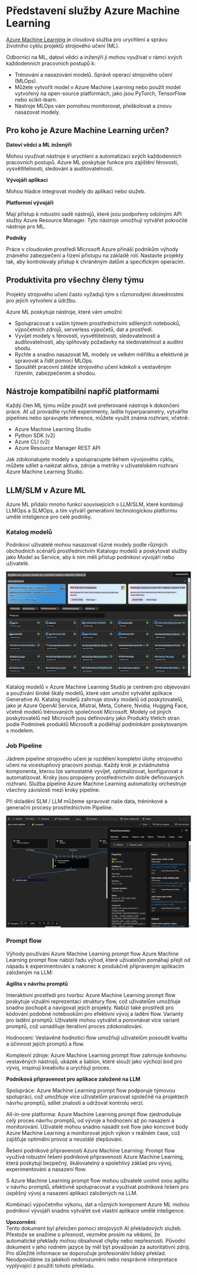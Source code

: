 # **Představení služby Azure Machine Learning**

[Azure Machine Learning](https://ml.azure.com?WT.mc_id=aiml-138114-kinfeylo) je cloudová služba pro urychlení a správu životního cyklu projektů strojového učení (ML).

Odborníci na ML, datoví vědci a inženýři ji mohou využívat v rámci svých každodenních pracovních postupů k:

- Trénování a nasazování modelů.
Správě operací strojového učení (MLOps).
- Můžete vytvořit model v Azure Machine Learning nebo použít model vytvořený na open-source platformách, jako jsou PyTorch, TensorFlow nebo scikit-learn.
- Nástroje MLOps vám pomohou monitorovat, přeškolovat a znovu nasazovat modely.

## Pro koho je Azure Machine Learning určen?

**Datoví vědci a ML inženýři**

Mohou využívat nástroje k urychlení a automatizaci svých každodenních pracovních postupů.
Azure ML poskytuje funkce pro zajištění férovosti, vysvětlitelnosti, sledování a auditovatelnosti.

**Vývojáři aplikací**

Mohou hladce integrovat modely do aplikací nebo služeb.

**Platformní vývojáři**

Mají přístup k robustní sadě nástrojů, které jsou podpořeny odolnými API služby Azure Resource Manager.
Tyto nástroje umožňují vytvářet pokročilé nástroje pro ML.

**Podniky**

Práce v cloudovém prostředí Microsoft Azure přináší podnikům výhody známého zabezpečení a řízení přístupu na základě rolí.
Nastavte projekty tak, aby kontrolovaly přístup k chráněným datům a specifickým operacím.

## Produktivita pro všechny členy týmu
Projekty strojového učení často vyžadují tým s různorodými dovednostmi pro jejich vytvoření a údržbu.

Azure ML poskytuje nástroje, které vám umožní:
- Spolupracovat s vaším týmem prostřednictvím sdílených notebooků, výpočetních zdrojů, serverless výpočetů, dat a prostředí.
- Vyvíjet modely s férovostí, vysvětlitelností, sledovatelností a auditovatelností, aby splňovaly požadavky na sledovatelnost a auditní shodu.
- Rychle a snadno nasazovat ML modely ve velkém měřítku a efektivně je spravovat a řídit pomocí MLOps.
- Spouštět pracovní zátěže strojového učení kdekoli s vestavěným řízením, zabezpečením a shodou.

## Nástroje kompatibilní napříč platformami

Každý člen ML týmu může použít své preferované nástroje k dokončení práce.
Ať už provádíte rychlé experimenty, ladíte hyperparametry, vytváříte pipelines nebo spravujete inference, můžete využít známá rozhraní, včetně:
- Azure Machine Learning Studio
- Python SDK (v2)
- Azure CLI (v2)
- Azure Resource Manager REST API

Jak zdokonalujete modely a spolupracujete během vývojového cyklu, můžete sdílet a nalézat aktiva, zdroje a metriky v uživatelském rozhraní Azure Machine Learning Studio.

## **LLM/SLM v Azure ML**

Azure ML přidalo mnoho funkcí souvisejících s LLM/SLM, které kombinují LLMOps a SLMOps, a tím vytváří generativní technologickou platformu umělé inteligence pro celé podniky.

### **Katalog modelů**

Podnikoví uživatelé mohou nasazovat různé modely podle různých obchodních scénářů prostřednictvím Katalogu modelů a poskytovat služby jako Model as Service, aby k nim měli přístup podnikoví vývojáři nebo uživatelé.

![models](../../../../translated_images/models.2450411eac222e539ffb55785a8f550d01be1030bd8eb67c9c4f9ae4ca5d64be.cs.png)

Katalog modelů v Azure Machine Learning Studio je centrem pro objevování a používání široké škály modelů, které vám umožní vytvářet aplikace Generative AI. Katalog modelů zahrnuje stovky modelů od poskytovatelů, jako je Azure OpenAI Service, Mistral, Meta, Cohere, Nvidia, Hugging Face, včetně modelů trénovaných společností Microsoft. Modely od jiných poskytovatelů než Microsoft jsou definovány jako Produkty třetích stran podle Podmínek produktů Microsoft a podléhají podmínkám poskytovaným s modelem.

### **Job Pipeline**

Jádrem pipeline strojového učení je rozdělení kompletní úlohy strojového učení na vícestupňový pracovní postup. Každý krok je zvládnutelná komponenta, kterou lze samostatně vyvíjet, optimalizovat, konfigurovat a automatizovat. Kroky jsou propojeny prostřednictvím dobře definovaných rozhraní. Služba pipeline Azure Machine Learning automaticky orchestruje všechny závislosti mezi kroky pipeline.

Při doladění SLM / LLM můžeme spravovat naše data, tréninkové a generační procesy prostřednictvím Pipeline.

![finetuning](../../../../translated_images/finetuning.b52e4aa971dfd8d3c668db913a2b419380533bd3a920d227ec19c078b7b3f309.cs.png)

### **Prompt flow**

Výhody používání Azure Machine Learning prompt flow
Azure Machine Learning prompt flow nabízí řadu výhod, které uživatelům pomáhají přejít od nápadu k experimentování a nakonec k produkčně připraveným aplikacím založeným na LLM:

**Agilita v návrhu promptů**

Interaktivní prostředí pro tvorbu: Azure Machine Learning prompt flow poskytuje vizuální reprezentaci struktury flow, což uživatelům umožňuje snadno pochopit a navigovat jejich projekty. Nabízí také prostředí pro kódování podobné notebookům pro efektivní vývoj a ladění flow.
Varianty pro ladění promptů: Uživatelé mohou vytvářet a porovnávat více variant promptů, což usnadňuje iterativní proces zdokonalování.

Hodnocení: Vestavěné hodnoticí flow umožňují uživatelům posoudit kvalitu a účinnost jejich promptů a flow.

Komplexní zdroje: Azure Machine Learning prompt flow zahrnuje knihovnu vestavěných nástrojů, ukázek a šablon, které slouží jako výchozí bod pro vývoj, inspirují kreativitu a urychlují proces.

**Podniková připravenost pro aplikace založené na LLM**

Spolupráce: Azure Machine Learning prompt flow podporuje týmovou spolupráci, což umožňuje více uživatelům pracovat společně na projektech návrhu promptů, sdílet znalosti a udržovat kontrolu verzí.

All-in-one platforma: Azure Machine Learning prompt flow zjednodušuje celý proces návrhu promptů, od vývoje a hodnocení až po nasazení a monitorování. Uživatelé mohou snadno nasadit své flow jako koncové body Azure Machine Learning a monitorovat jejich výkon v reálném čase, což zajišťuje optimální provoz a neustálé zlepšování.

Řešení podnikové připravenosti Azure Machine Learning: Prompt flow využívá robustní řešení podnikové připravenosti Azure Machine Learning, která poskytují bezpečný, škálovatelný a spolehlivý základ pro vývoj, experimentování a nasazení flow.

S Azure Machine Learning prompt flow mohou uživatelé uvolnit svou agilitu v návrhu promptů, efektivně spolupracovat a využívat podniková řešení pro úspěšný vývoj a nasazení aplikací založených na LLM.

Kombinací výpočetního výkonu, dat a různých komponent Azure ML mohou podnikoví vývojáři snadno vytvářet své vlastní aplikace umělé inteligence.

**Upozornění**:  
Tento dokument byl přeložen pomocí strojových AI překladových služeb. Přestože se snažíme o přesnost, vezměte prosím na vědomí, že automatické překlady mohou obsahovat chyby nebo nepřesnosti. Původní dokument v jeho rodném jazyce by měl být považován za autoritativní zdroj. Pro důležité informace se doporučuje profesionální lidský překlad. Neodpovídáme za jakékoli nedorozumění nebo nesprávné interpretace vyplývající z použití tohoto překladu.